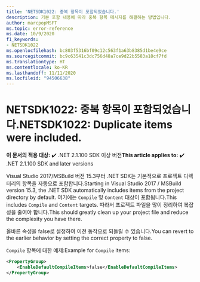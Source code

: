 ```yaml
---
title: 'NETSDK1022: 중복 항목이 포함되었습니다.'
description: 기본 포함 내용에 따라 중복 항목 메시지를 해결하는 방법입니다.
author: marcpopMSFT
ms.topic: error-reference
ms.date: 10/9/2020
f1_keywords:
- NETSDK1022
ms.openlocfilehash: bc803f5316bf09c12c563f1a63b8385d1be4e9ce
ms.sourcegitcommit: bc9c63541c3dc756d48a7ce9d22b5583a18cf7fd
ms.translationtype: HT
ms.contentlocale: ko-KR
ms.lasthandoff: 11/11/2020
ms.locfileid: "94506638"
---
```

# <a name="netsdk1022-duplicate-items-were-included"></a><span data-ttu-id="f4592-103">NETSDK1022: 중복 항목이 포함되었습니다.</span><span class="sxs-lookup"><span data-stu-id="f4592-103">NETSDK1022: Duplicate items were included.</span></span>

<span data-ttu-id="f4592-104">**이 문서의 적용 대상:** ✔️ .NET 2.1.100 SDK 이상 버전</span><span class="sxs-lookup"><span data-stu-id="f4592-104">**This article applies to:** ✔️ .NET 2.1.100 SDK and later versions</span></span>

<span data-ttu-id="f4592-105">Visual Studio 2017/MSBuild 버전 15.3부터 .NET SDK는 기본적으로 프로젝트 디렉터리의 항목을 자동으로 포함합니다.</span><span class="sxs-lookup"><span data-stu-id="f4592-105">Starting in Visual Studio 2017 / MSBuild version 15.3, the .NET SDK automatically includes items from the project directory by default.</span></span>  <span data-ttu-id="f4592-106">여기에는 `Compile` 및 `Content` 대상이 포함됩니다.</span><span class="sxs-lookup"><span data-stu-id="f4592-106">This includes `Compile` and `Content` targets.</span></span>  <span data-ttu-id="f4592-107">따라서 프로젝트 파일을 많이 정리하여 복잡성을 줄여야 합니다.</span><span class="sxs-lookup"><span data-stu-id="f4592-107">This should greatly clean up your project file and reduce the complexity you have there.</span></span>

<span data-ttu-id="f4592-108">올바른 속성을 false로 설정하여 이전 동작으로 되돌릴 수 있습니다.</span><span class="sxs-lookup"><span data-stu-id="f4592-108">You can revert to the earlier behavior by setting the correct property to false.</span></span>

<span data-ttu-id="f4592-109">`Compile` 항목에 대한 예제:</span><span class="sxs-lookup"><span data-stu-id="f4592-109">Example for `Compile` items:</span></span>

```xml
<PropertyGroup>
    <EnableDefaultCompileItems>false</EnableDefaultCompileItems>
</PropertyGroup>
```
